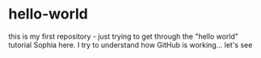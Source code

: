 # hello-world
this is my first repository - just trying to get through the "hello world" tutorial
Sophia here. I try to understand how GitHub is working...
let's see
